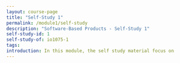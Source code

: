 ```yaml
---
layout: course-page
title: "Self-Study 1"
permalink: /module1/self-study
description: "Software-Based Products - Self-Study 1"
self-study-id: 1
self-study-of: io1075-1
tags:
introduction: In this module, the self study material focus on
---
```

